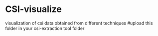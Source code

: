 # CSI-visualize
visualization of csi data obtained from different techniques
#upload this folder in your csi-extraction tool folder
